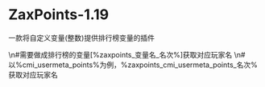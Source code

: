 # ZaxPoints-1.19
一款将自定义变量(整数)提供排行榜变量的插件
  
\n#需要做成排行榜的变量[%zaxpoints_变量名_名次%]获取对应玩家名
\n#以%cmi_usermeta_points%为例，%zaxpoints_cmi_usermeta_points_名次% 获取对应玩家名
